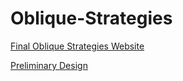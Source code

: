 # Oblique-Strategies

<a href="https://htmlpreview.github.io/?https://github.com/marksleator/Oblique-Strategies/blob/master/oblique.html"> Final Oblique Strategies Website</a>

<a href="https://htmlpreview.github.io/?https://github.com/marksleator/Oblique-Strategies/blob/master/oblique_two.html">Preliminary Design</a>


